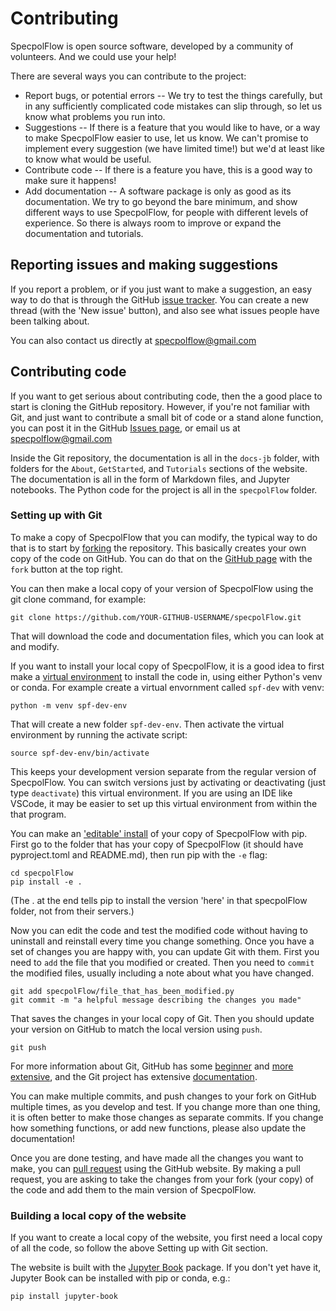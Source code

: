 # Contributing

SpecpolFlow is open source software, developed by a community of volunteers.  And we could use your help!  

There are several ways you can contribute to the project:
* Report bugs, or potential errors -- We try to test the things carefully, but in any sufficiently complicated code mistakes can slip through, so let us know what problems you run into.
* Suggestions -- If there is a feature that you would like to have, or a way to make SpecpolFlow easier to use, let us know.  We can't promise to implement every suggestion (we have limited time!) but we'd at least like to know what would be useful.
* Contribute code -- If there is a feature you have, this is a good way to make sure it happens!  
* Add documentation -- A software package is only as good as its documentation.  We try to go beyond the bare minimum, and show different ways to use SpecpolFlow, for people with different levels of experience.  So there is always room to improve or expand the documentation and tutorials.

## Reporting issues and making suggestions

If you report a problem, or if you just want to make a suggestion, an easy way to do that is through the GitHub [issue tracker](https://github.com/folsomcp/specpolFlow/issues).  You can create a new thread (with the 'New issue' button), and also see what issues people have been talking about.

You can also contact us directly at specpolflow@gmail.com

## Contributing code

If you want to get serious about contributing code, then the a good place to start is cloning the GitHub repository.  However, if you're not familiar with Git, and just want to contribute a small bit of code or a stand alone function, you can post it in the GitHub [Issues page](https://github.com/folsomcp/specpolFlow/issues), or email us at specpolflow@gmail.com

Inside the Git repository, the documentation is all in the `docs-jb` folder, with folders for the `About`, `GetStarted`, and `Tutorials` sections of the website.  The documentation is all in the form of Markdown files, and Jupyter notebooks.  The Python code for the project is all in the `specpolFlow` folder.

### Setting up with Git

To make a copy of SpecpolFlow that you can modify, the typical way to do that is to start by [forking](https://docs.github.com/en/pull-requests/collaborating-with-pull-requests/working-with-forks/about-forks) the repository.  This basically creates your own copy of the code on GitHub.  You can do that on the [GitHub page](https://github.com/folsomcp/specpolFlow) with the `fork` button at the top right.  

You can then make a local copy of your version of SpecpolFlow using the git clone command, for example:
```
git clone https://github.com/YOUR-GITHUB-USERNAME/specpolFlow.git
```
That will download the code and documentation files, which you can look at and modify.

If you want to install your local copy of SpecpolFlow, it is a good idea to first make a [virtual environment](https://docs.python.org/3/tutorial/venv.html) to install the code in, using either Python's venv or conda.  For example create a virtual envornment called `spf-dev` with venv:
```
python -m venv spf-dev-env
```
That will create a new folder `spf-dev-env`.  Then activate the virtual environment by running the activate script:
```
source spf-dev-env/bin/activate
```
This keeps your development version separate from the regular version of SpecpolFlow.  You can switch versions just by activating or deactivating (just type `deactivate`) this virtual environment.  If you are using an IDE like VSCode, it may be easier to set up this virtual environment from within the that program.  

You can make an ['editable' install](https://setuptools.pypa.io/en/latest/userguide/development_mode.html) of your copy of SpecpolFlow with pip.  First go to the folder that has your copy of SpecpolFlow (it should have pyproject.toml and README.md), then run pip with the `-e` flag:
```
cd specpolFlow
pip install -e .
```
(The . at the end tells pip to install the version 'here' in that specpolFlow folder, not from their servers.)

Now you can edit the code and test the modified code without having to uninstall and reinstall every time you change something.  Once you have a set of changes you are happy with, you can update Git with them.  First you need to `add` the file that you modified or created.  Then you need to `commit` the modified files, usually including a note about what you have changed.  
```
git add specpolFlow/file_that_has_been_modified.py
git commit -m "a helpful message describing the changes you made"
```
That saves the changes in your local copy of Git.  Then you should update your version on GitHub to match the local version using `push`.
```
git push 
```
For more information about Git, GitHub has some [beginner](https://docs.github.com/en/get-started/git-basics) and [more extensive](https://docs.github.com/en/get-started/using-git), and the Git project has extensive [documentation](https://git-scm.com/docs).

You can make multiple commits, and push changes to your fork on GitHub multiple times, as you develop and test.  If you change more than one thing, it is often better to make those changes as separate commits.  If you change how something functions, or add new functions, please also update the documentation!

Once you are done testing, and have made all the changes you want to make, you can [pull request](https://docs.github.com/en/pull-requests/collaborating-with-pull-requests/proposing-changes-to-your-work-with-pull-requests/creating-a-pull-request-from-a-fork) using the GitHub website.  By making a pull request, you are asking to take the changes from your fork (your copy) of the code and add them to the main version of SpecpolFlow.  

### Building a local copy of the website

If you want to create a local copy of the website, you first need a local copy of all the code, so follow the above Setting up with Git section.  

The website is built with the [Jupyter Book](https://jupyterbook.org/) package.  If you don't yet have it, Jupyter Book can be installed with pip or conda, e.g.:
```
pip install jupyter-book
```
